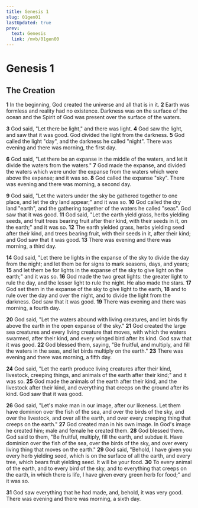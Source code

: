 ```yaml
---
title: Genesis 1
slug: 01gen01
lastUpdated: true
prev:
  text: Genesis
  link: /mvb/01gen00
---
```

# Genesis 1

## The Creation

**1** In the beginning, God created the universe and all that is in it. **2** Earth was formless and reality had no existence. Darkness was on the surface of the ocean and the Spirit of God was present over the surface of the waters.

**3** God said, "Let there be light," and there was light. **4** God saw the light, and saw that it was good. God divided the light from the darkness. **5** God called the light "day", and the darkness he called "night". There was evening and there was morning, the first day.

**6** God said, "Let there be an expanse in the middle of the waters, and let it divide the waters from the waters." **7** God made the expanse, and divided the waters which were under the expanse from the waters which were above the expanse; and it was so. **8** God called the expanse "sky". There was evening and
there was morning, a second day.

**9** God said, "Let the waters under the sky be gathered together to one place, and let the dry land appear;" and it was so. **10** God called the dry land "earth", and the gathering together of the waters he called "seas". God saw that it was good. **11** God said, "Let the earth yield grass, herbs yielding seeds, and fruit trees bearing fruit after their kind, with their seeds in it, on the earth;" and it was so. **12** The earth yielded grass, herbs yielding seed after their kind, and trees bearing fruit, with their seeds in it, after their kind; and God saw that it was good. **13** There was evening and there was morning, a third day.

**14** God said, "Let there be lights in the expanse of the sky to divide the day from the night; and let them be for signs to mark seasons, days, and years; **15** and let them be for lights in the expanse of the sky to give light on the earth;" and it was so. **16** God made the two great lights: the greater light to rule the day, and the lesser light to rule the night. He also made the stars. **17** God set them in the expanse of the sky to give light to the earth, **18** and to rule over the day and over the night, and to divide the light from the darkness. God saw that it was good. **19** There was evening and there was morning, a fourth day.

**20** God said, "Let the waters abound with living creatures, and let birds fly above the earth in the open expanse of the sky." **21** God created the large sea creatures and every living creature that moves, with which the waters swarmed, after their kind, and every winged bird after its kind. God saw that it was good. **22** God blessed them, saying, "Be fruitful, and multiply, and fill the waters in the seas, and let birds multiply on the earth." **23** There was evening and there was morning, a fifth day.

**24** God said, "Let the earth produce living creatures after their kind, livestock, creeping things, and animals of the earth after their kind;" and it was so. **25** God made the animals of the earth after their kind, and the livestock after their kind, and everything that creeps on the ground after its kind. God saw that it was good.

**26** God said, "Let's make man in our image, after our likeness. Let them have dominion over the fish of the sea, and over the birds of the sky, and over the livestock, and over all the earth, and over every creeping thing that creeps on the earth." **27** God created man in his own image. In God's image he created him;
male and female he created them. **28** God blessed them. God said to them, "Be fruitful, multiply, fill the earth, and subdue it. Have dominion over the fish of the sea, over the birds of the sky, and over every living thing that moves on the earth." **29** God said, "Behold, I have given you every herb yielding seed, which is on the surface of all the earth, and every tree, which bears fruit yielding seed. It will be your food. **30** To every animal of the earth, and to every bird of the sky, and to everything that creeps on the earth, in which there is life, I have given every green herb for food;" and it was so.

**31** God saw everything that he had made, and, behold, it was very good. There was evening and there was morning, a sixth day.